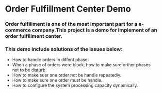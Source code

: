 # Order Fulfillment Center Demo
### Order fulfillment is one of the most important part for a e-commerce company.This project is a demo for implement of an order fulfillment center.
### This demo include solutions of the issues below:
* How to handle orders in diffent phase.
* When a phase of orders were block, how to make sure orther phases not to be disturb.
* How to make suer one order not be handle repeatedly.
* How to make sure one order must be handle.
* How to configure the system processing capacity dynamically.

